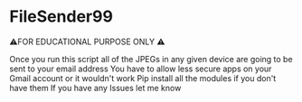 # FileSender99
⚠️FOR EDUCATIONAL PURPOSE ONLY ⚠️

Once you run this script all of the JPEGs in any given device are going to be sent to your email address
You have to allow less secure apps on your Gmail account or it wouldn't work
Pip install all the modules if you don't have them
If you have any Issues let me know

